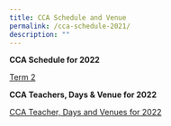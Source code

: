 ```yaml
---
title: CCA Schedule and Venue
permalink: /cca-schedule-2021/
description: ""
---
```

**CCA Schedule for 2022**

[Term 2](/files/CCA-status-poster-2022-Term-2-A3-latest.pdf)

**CCA Teachers, Days & Venue for 2022**

[CCA Teacher, Days and Venues for 2022](/files/CCA-Teachers-2022_Venue.pdf)
